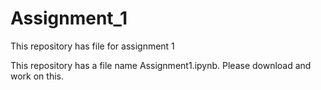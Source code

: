 # Assignment_1
This repository has file for assignment 1

This repository has a file name Assignment1.ipynb. Please download and work on this. 
